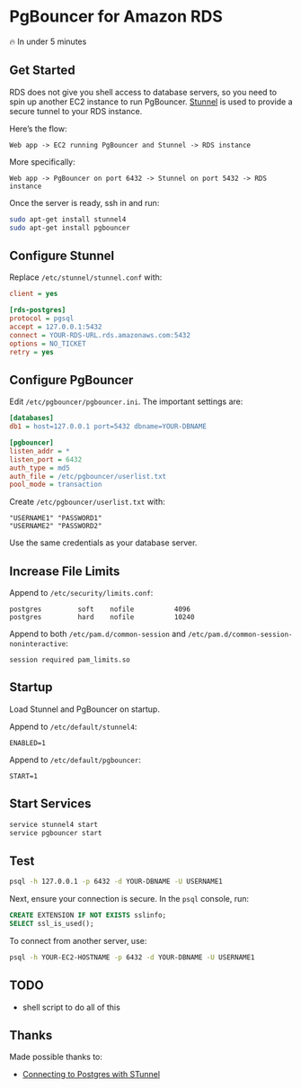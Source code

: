 # PgBouncer for Amazon RDS

:fire: In under 5 minutes

## Get Started

RDS does not give you shell access to database servers, so you need to spin up another EC2 instance to run PgBouncer. [Stunnel](http://en.wikipedia.org/wiki/Stunnel) is used to provide a secure tunnel to your RDS instance.

Here’s the flow:

```
Web app -> EC2 running PgBouncer and Stunnel -> RDS instance
```

More specifically:

```
Web app -> PgBouncer on port 6432 -> Stunnel on port 5432 -> RDS instance
```

Once the server is ready, ssh in and run:

```sh
sudo apt-get install stunnel4
sudo apt-get install pgbouncer
```

## Configure Stunnel

Replace `/etc/stunnel/stunnel.conf` with:

```ini
client = yes

[rds-postgres]
protocol = pgsql
accept = 127.0.0.1:5432
connect = YOUR-RDS-URL.rds.amazonaws.com:5432
options = NO_TICKET
retry = yes
```

## Configure PgBouncer

Edit `/etc/pgbouncer/pgbouncer.ini`. The important settings are:

```ini
[databases]
db1 = host=127.0.0.1 port=5432 dbname=YOUR-DBNAME

[pgbouncer]
listen_addr = *
listen_port = 6432
auth_type = md5
auth_file = /etc/pgbouncer/userlist.txt
pool_mode = transaction
```

Create `/etc/pgbouncer/userlist.txt` with:

```
"USERNAME1" "PASSWORD1"
"USERNAME2" "PASSWORD2"
```

Use the same credentials as your database server.

## Increase File Limits

Append to `/etc/security/limits.conf`:

```
postgres         soft    nofile          4096
postgres         hard    nofile          10240
```

Append to both `/etc/pam.d/common-session` and `/etc/pam.d/common-session-noninteractive`:

```
session required pam_limits.so
```

## Startup

Load Stunnel and PgBouncer on startup.

Append to `/etc/default/stunnel4`:

```
ENABLED=1
```

Append to `/etc/default/pgbouncer`:

```
START=1
```

## Start Services

```sh
service stunnel4 start
service pgbouncer start
```

## Test

```sh
psql -h 127.0.0.1 -p 6432 -d YOUR-DBNAME -U USERNAME1
```

Next, ensure your connection is secure. In the `psql` console, run:

```sql
CREATE EXTENSION IF NOT EXISTS sslinfo;
SELECT ssl_is_used();
```

To connect from another server, use:

```sh
psql -h YOUR-EC2-HOSTNAME -p 6432 -d YOUR-DBNAME -U USERNAME1
```

## TODO

- shell script to do all of this

## Thanks

Made possible thanks to:

- [Connecting to Postgres with STunnel](https://helveticode.com/2014/01/11/rds-postgresql-with-stunnel/)
